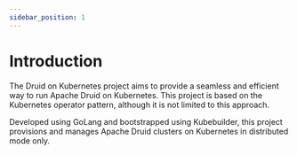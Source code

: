 ```yaml
---
sidebar_position: 1
---
```


# Introduction

The Druid on Kubernetes project aims to provide a seamless and efficient way to run Apache Druid on Kubernetes. This project is based on the Kubernetes operator pattern, although it is not limited to this approach.

Developed using GoLang and bootstrapped using Kubebuilder, this project provisions and manages Apache Druid clusters on Kubernetes in distributed mode only. 
